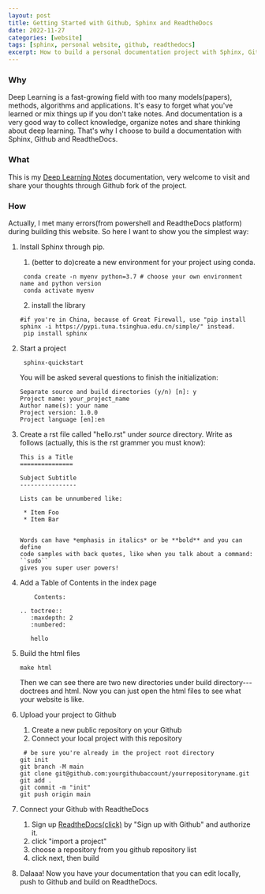 ```yaml
---
layout: post
title: Getting Started with Github, Sphinx and ReadtheDocs
date: 2022-11-27
categories: [website]
tags: [sphinx, personal website, github, readthedocs]
excerpt: How to build a personal documentation project with Sphinx, Github and ReadtheDocs.
---
```


### Why
Deep Learning is a fast-growing field with too many models(papers), methods, algorithms and applications. It's easy to forget what you've learned or mix things up if you don't take notes. And documentation is a very good way to collect knowledge, organize notes and share thinking about deep learning. That's why I choose to build a documentation with Sphinx, Github and ReadtheDocs.
### What
This is my [Deep Learning Notes](...) documentation, very welcome to visit and share your thoughts through Github fork of the project.
### How
Actually, I met many errors(from powershell and ReadtheDocs platform) during building this website. So here I want to show you the simplest way:
1. Install Sphinx through pip.
   1. (better to do)create a new environment for your project using conda.
   ```shell
    conda create -n myenv python=3.7 # choose your own environment name and python version
    conda activate myenv
    ```
   2. install the library
   ```shell
   #if you're in China, because of Great Firewall, use "pip install sphinx -i https://pypi.tuna.tsinghua.edu.cn/simple/" instead.
    pip install sphinx 
   ```
2. Start a project
   ```shell
    sphinx-quickstart
    ```
   You will be asked several questions to finish the initialization:
    ```shell
   Separate source and build directories (y/n) [n]: y
   Project name: your_project_name
   Author name(s): your name
   Project version: 1.0.0
   Project language [en]:en
    ```
3. Create a rst file called "hello.rst" under *source* directory. Write as follows (actually, this is the rst grammer you must know):
      
    ```text
    This is a Title
    ===============
    
    Subject Subtitle
    ----------------
    
    Lists can be unnumbered like:
    
     * Item Foo
     * Item Bar
          

    Words can have *emphasis in italics* or be **bold** and you can define
    code samples with back quotes, like when you talk about a command: ``sudo``
    gives you super user powers!
    ```
   
4. Add a Table of Contents in the index page
   ```text
       Contents:

   .. toctree::
      :maxdepth: 2
      :numbered:
   
      hello
   ```
5. Build the html files
    ```shell
    make html
    ```
    Then we can see there are two new directories under build directory--- doctrees and html.
    Now you can just open the html files to see what your website is like.
6. Upload your project to Github
   1. Create a new public repository on your Github
   2. Connect your local project with this repository
   ```shell
    # be sure you're already in the project root directory
   git init
   git branch -M main
   git clone git@github.com:yourgithubaccount/yourrepositoryname.git
   git add .
   git commit -m "init"
   git push origin main
    ```
7. Connect your Github with ReadtheDocs
   1. Sign up [ReadtheDocs(click)](https://readthedocs.org/) by "Sign up with Github" and authorize it.
   2. click "import a project"
   3. choose a repository from you github repository list
   4. click next, then build
8. Dalaaa! Now you have your documentation that you can edit locally, push to Github and build on ReadtheDocs.






 

